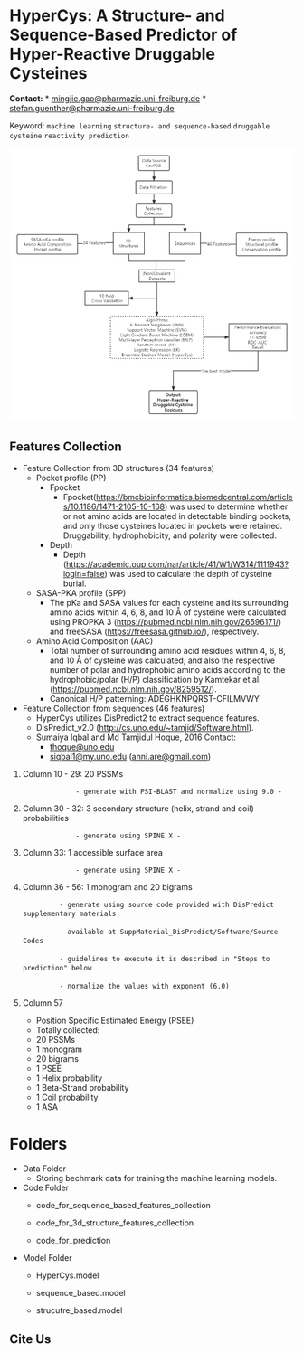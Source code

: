 # HyperCys: A Structure- and Sequence-Based Predictor of Hyper-Reactive Druggable Cysteines

**Contact:**
        * mingjie.gao@pharmazie.uni-freiburg.de
        * stefan.guenther@pharmazie.uni-freiburg.de

Keyword: `machine learning` `structure- and sequence-based` `druggable cysteine` `reactivity prediction`

![image](https://github.com/mingjie-tech/HyperCys/blob/master/data/flowchart.png)

## Features Collection
* Feature Collection from 3D structures (34 features)
    * Pocket profile (PP)
        * Fpocket
            * Fpocket(https://bmcbioinformatics.biomedcentral.com/articles/10.1186/1471-2105-10-168) was used to determine whether or not amino acids are located in detectable binding pockets, and only those cysteines located in pockets were retained. Druggability, hydrophobicity, and polarity were collected.
       * Depth 
            * Depth (https://academic.oup.com/nar/article/41/W1/W314/1111943?login=false) was used to calculate the depth of cysteine burial.
    * SASA-PKA profile (SPP)
        * The pKa and SASA values for each cysteine and its surrounding amino acids within 4, 6, 8, and 10 Å of cysteine were calculated using PROPKA 3 (https://pubmed.ncbi.nlm.nih.gov/26596171/) and freeSASA (https://freesasa.github.io/), respectively.
    * Amino Acid Composition (AAC)
        * Total number of surrounding amino acid residues within 4, 6, 8, and 10 Å of cysteine was calculated, and also the respective number of polar and hydrophobic amino acids according to the hydrophobic/polar (H/P) classification by Kamtekar et al. (https://pubmed.ncbi.nlm.nih.gov/8259512/).
        * Canonical H/P patterning: ADEGHKNPQRST-CFILMVWY
* Feature Collection from sequences (46 features)
    * HyperCys utilizes DisPredict2 to extract sequence features.
    * DisPredict_v2.0 (http://cs.uno.edu/~tamjid/Software.html).
    * Sumaiya Iqbal and Md Tamjidul Hoque, 2016
    Contact:
    	* thoque@uno.edu
    	* siqbal1@my.uno.edu (anni.are@gmail.com)
1) Column 10 - 29: 20 PSSMs

					- generate with PSI-BLAST and normalize using 9.0 -	
										
2) Column 30 - 32: 3 secondary structure (helix, strand and coil) probabilities

					- generate using SPINE X -
					
3) Column 33: 1 accessible surface area

					- generate using SPINE X -
				

4) Column 36 - 56: 1 monogram and 20 bigrams

				- generate using source code provided with DisPredict supplementary materials

				- available at SuppMaterial_DisPredict/Software/Source Codes

				- guidelines to execute it is described in "Steps to prediction" below

				- normalize the values with exponent (6.0)


5) Column 57
    * Position Specific Estimated Energy (PSEE)
    * Totally collected:
    * 20 PSSMs
    * 1 monogram
    * 20 bigrams
    * 1 PSEE
    * 1 Helix probability
    * 1 Beta-Strand probability
    * 1 Coil probability
    * 1 ASA
    
# Folders
 * Data Folder
    * Storing bechmark data for training the machine learning models.
 * Code Folder
    * code_for_sequence_based_features_collection

    * code_for_3d_structure_features_collection

    * code_for_prediction
* Model Folder
    * HyperCys.model

    * sequence_based.model

    * strucutre_based.model
## Cite Us
